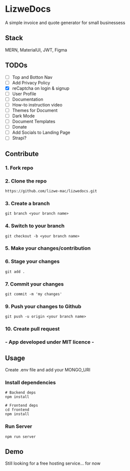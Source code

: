 # LizweDocs

A simple invoice and quote generator for small businessess

## Stack

MERN, MaterialUI, JWT, Figma

## TODOs
- [ ] Top and Botton Nav
- [ ] Add Privacy Policy
- [x] reCaptcha on login & signup
- [ ] User Profile
- [ ] Documentation
- [ ] How-to instruction video
- [ ] Themes for Document
- [ ] Dark Mode
- [ ] Document Templates
- [ ] Donate
- [ ] Add Socials to Landing Page
- [ ] Strapi?

## Contribute

### 1. Fork repo

### 2. Clone the repo
```
https://github.com/lizwe-mac/lizwedocs.git

```

### 3. Create a branch

```
git branch <your branch name>

```

### 4. Switch to your branch

```
git checkout -b <your branch name>

```
### 5. Make your changes/contribution

### 6. Stage your changes

```
git add .

```

### 7. Commit your changes

```
git commit -m 'my changes'

```

### 9. Push your changes to Github

```
git push -u origin <your branch name>

```

### 10. Create pull request

### - App developed under MIT licence -




## Usage

Create .env file and add your MONGO_URI

### Install dependencies

```
# Backend deps
npm install

# Frontend deps
cd frontend
npm install
```

### Run Server

```
npm run server
```

## Demo

Still looking for a free hosting service... for now
